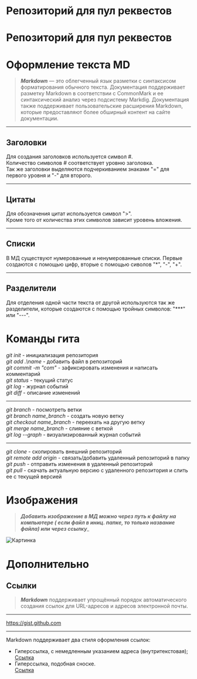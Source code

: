 # Репозиторий для пул реквестов
  
  # Репозиторий для пул реквестов  

# Оформление текста MD  
>**___Markdown___** — это облегченный язык разметки с синтаксисом форматирования обычного текста. Документация поддерживает разметку Markdown в соответствии с CommonMark и ее синтаксический анализ через подсистему Markdig. Документация также поддерживает пользовательские расширения Markdown, которые предоставляют более обширный контент на сайте документации.
***
## Заголовки  
Для создания заголовков используется символ #.  
Количество символов # соответствует уровню заголовка.  
Так же заголовки выделяются подчеркиванием знаками "=" для первого уровня и "-" для второго.  
***
## Цитаты  
Для обозначения цитат используется символ ">".  
Кроме того от количества этих символов зависит уровень вложения.  
***
## Списки  
В МД существуют нумерованные и ненумерованные списки. Первые создаются с помощью цифр, вторые с помощью сиволов "*", "-", "+".  
***   
## Разделители  
Для отделения одной части текста от другой используются так же разделители, которые создаются с помощью тройных символов: "***" или "---".
# Команды гита  
  
*git init* - инициализация репозитория  
*git add .\name* - добавить файл в репозиторий  
*git commit -m "com"* - зафиксировать изменения и написать комментарий  
*git status* - текущий статус  
*git log* - журнал событий  
*git diff* - описание изменений  
____  
*git branch* - посмотреть ветки  
*git branch name_branch* - создать новую ветку  
*git checkout name_branch* - переехать на другую ветку  
*git merge name_branch* - слияние с веткой  
*git log --graph* - визуализированный журнал событий 
____  
*git clone* - скопировать внешний репозиторий  
*git remote add origin* - связать/добавить удаленный репозиторий в папку  
*git push* - отправить изменения в удаленный репозиторий  
*git pull* - скачать актуальную версию с удаленного репозитория и слить ее с текущей версией 
# Изображения  

> *__Добавить изображение в МД можно через путь к файлу на компьютере ( если файл в иниц. папке, то только название файла) или через ссылку___*  

 
![Картинка](https://b1.culture.ru/c/624834.jpg)  
# Дополнительно  
## Ссылки  
>___Markdown___ поддерживает упрощённый порядок автоматического создания ссылок для URL-адресов и адресов электронной почты.  
---  
https://gist.github.com
***  
  
Markdown поддерживает два стиля оформления ссылок:
+ Гиперссылка, с немедленным указанием адреса (внутритекстовая);  
[Ссылка](https://docs.microsoft.com/ru-ru/contribute/markdown-reference "Руководство МД от майкрософта")
+ Гиперссылка, подобная сноске.  
[Ссылка][1]
     

[1]: https://docs.microsoft.com/ru-ru/contribute/how-to-write-links "Сноска"